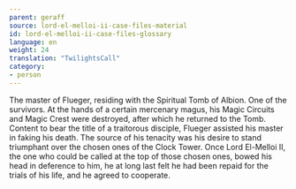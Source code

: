 ```yaml
---
parent: geraff
source: lord-el-melloi-ii-case-files-material
id: lord-el-melloi-ii-case-files-glossary
language: en
weight: 24
translation: "TwilightsCall"
category:
- person
---
```


The master of Flueger, residing with the Spiritual Tomb of Albion.
One of the survivors.
At the hands of a certain mercenary magus, his Magic Circuits and Magic Crest were destroyed, after which he returned to the Tomb. Content to bear the title of a traitorous disciple, Flueger assisted his master in faking his death.
The source of his tenacity was his desire to stand triumphant over the chosen ones of the Clock Tower.
Once Lord El-Melloi II, the one who could be called at the top of those chosen ones, bowed his head in deference to him, he at long last felt he had been repaid for the trials of his life, and he agreed to cooperate.
